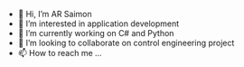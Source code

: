 - 👋 Hi, I’m AR Saimon
- 👀 I’m interested in application development
- 🌱 I’m currently working on C# and Python
- 💞️ I’m looking to collaborate on control engineering project
- 📫 How to reach me ...

<!---
ARsaimon/ARsaimon is a ✨ special ✨ repository because its `README.md` (this file) appears on your GitHub profile.
You can click the Preview link to take a look at your changes.
--->

